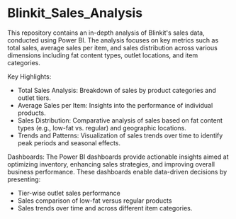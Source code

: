 # Blinkit_Sales_Analysis

This repository contains an in-depth analysis of Blinkit's sales data, conducted using Power BI. The analysis focuses on key metrics such as total sales, average sales per item, and sales distribution across various dimensions including fat content types, outlet locations, and item categories.


Key Highlights:
* Total Sales Analysis: Breakdown of sales by product categories and outlet tiers.
* Average Sales per Item: Insights into the performance of individual products.
* Sales Distribution: Comparative analysis of sales based on fat content types (e.g., low-fat vs. regular) and geographic locations.
* Trends and Patterns: Visualization of sales trends over time to identify peak periods and seasonal effects.

Dashboards:
The Power BI dashboards provide actionable insights aimed at optimizing inventory, enhancing sales strategies, and improving overall business performance. These dashboards enable data-driven decisions by presenting:

* Tier-wise outlet sales performance
* Sales comparison of low-fat versus regular products
* Sales trends over time and across different item categories.
